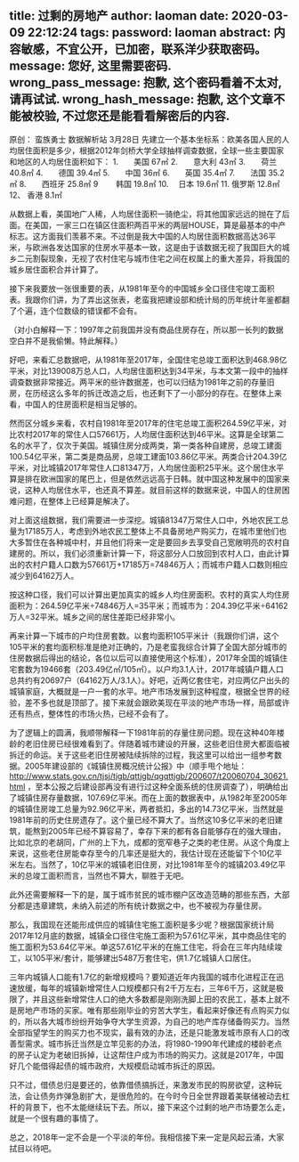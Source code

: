 title: 过剩的房地产
author: laoman
date: 2020-03-09 22:12:24
tags:
password: laoman
abstract: 内容敏感，不宜公开，已加密，联系洋少获取密码。
message: 您好, 这里需要密码.
wrong_pass_message: 抱歉, 这个密码看着不太对, 请再试试.
wrong_hash_message: 抱歉, 这个文章不能被校验, 不过您还是能看看解密后的内容.
---
原创： 蛮族勇士  数据解析站  3月28日
先建立一个基本坐标系：欧美各国人民的人均居住面积是多少，根据2012年剑桥大学全球抽样调查数据，全球一些主要国家和地区的人均居住面积如下：
1.　　美国       67㎡
2.　　意大利   43㎡
3.　　荷兰       40.8㎡
4.　　德国       39.4㎡
5.　　中国       36㎡
6.　　英国       35.4㎡
7.　　法国       35.2㎡
8.　　西班牙   25.8㎡
9　　 韩国      19.8㎡
10. 　日本       19.6㎡
11.      俄罗斯  12.8㎡
12、   香港      8.1㎡
  
从数据上看，美国地广人稀，人均居住面积一骑绝尘，将其他国家远远的抛在了后面。在美国，一家三口在镇区住面积两百平米的两层HOUSE，算是最基本的中产标志。这方面我们羡慕不来。不过倒是我大中国的人均居住面积数据高达36平米，与欧洲各发达国家的住房水平基本一致，这是由于该数据无视了我国巨大的城乡二元割裂现象，无视了农村住宅与城市住宅之间在权属上的重大差异，将我国的城乡居住面积合并计算了。
<!-- more-->

接下来我要放一张很重要的表，从1981年至今的中国城乡全口径住宅竣工面积表。我跟你们讲，为了弄出这张表，老蛮我把建设部和统计局的历年统计年鉴都翻了个遍，连个位数级的错误都不会有。


（对小白解释一下：1997年之前我国并没有商品住房存在，所以那一长列的数据空白并不是我偷懒。特此解释。）

好吧，来看汇总数据吧，从1981年至2017年，全国住宅总竣工面积达到468.98亿平米，对比139008万总人口，人均居住面积达到34平米，与本文第一段中的抽样调查数据非常接近。两平米的些许数据差，也可以归结为1981年之前的存量旧房，在历经这么多年的拆迁改造之后，也还剩下了一小部分的存在。在整体上来看，中国人的住房面积是相当足够的。

然而区分城乡来看，农村自1981年至2017年的住宅总竣工面积264.59亿平米，对比农村2017年的常住人口57661万，人均居住面积达到46平米。这算是全球第二名的水平了，仅次于美国。城镇住房分成两类，第一类各种自建房，总竣工建面100.54亿平米，第二类是商品房，总竣工建面103.86亿平米。两类合计204.39亿平米，对比城镇2017年常住人口81347万，人均居住面积25平米。这个居住水平算是排在欧洲国家的尾巴上，但是依然远远高于日韩。就中国这种发展中的国家来说，这种人均居住水平，也还真不算差。就目前这样的数据来说，中国人的住房困难问题，在整体上已经算是解决了。

对上面这组数据，我们需要进一步深挖。城镇81347万常住人口中，外地农民工总量为17185万人，考虑到外地农民工整体上不具备房地产购买力，在城市里他们也大多暂住在各种城中村，并且他们将来一定是要回乡去享受自己宽敞明亮的农村自建房的。所以，我们必须重新计算一下，将这部分人口放回到农村人口，由此计算出的农村户籍人口数为57661万+17185万=74846万人；而城市户籍人口数则相应减少到64162万人。

按这种口径，我们可以计算出更加真实的城乡人均住房面积。农村的真实人均住房面积为：264.59亿平米÷74846万人=35平米；而城市为：204.39亿平米÷64162万人=32平米。城乡之间的居住差距已经非常小。

再来计算一下城市的户均住房套数。以套均面积105平米计（我跟你们讲，这个105平米的套均面积标准是绝对正确的，乃是老蛮我综合计算了全国大部分城市的住房数据后得出的结论，各位以后可以直接使用这个标准），2017年全国的城镇住宅套数为19466套（203.49亿㎡/105㎡）。以户均3.1人计，2017年城镇户籍人口总共约有20697户（64162万人/3.1人）。好吧，近两亿套住宅，对应两亿户出头的城镇家庭，大概就是一户一套的水平。地产市场发展到这种程度，根据全世界的经验，差不多也就是顶部了。接下来就会跟欧美现在平淡的地产市场一样，局部或许还有热点，整体性的市场火热，已经不会有了。

为了逻辑上的圆满，我顺带解释一下1981年前的存量住房问题。现在这种40年楼龄的老旧住房已经很难看到了。伴随着城市建设的开展，这些老旧住房大都面临被拆迁的命运。关于这些老旧住房被陆续拆除的过程，我这里可以给出一组参考数据。2005年建设部的《城镇住房概况统计公报》中（顺手甩个地址：http://www.stats.gov.cn/tjsj/tjgb/qttjgb/qgqttjgb/200607/t20060704_30621.html  ，至本公报之后建设部再没有进行过这种全面系统的住房调查了），明确给出了城镇住房存量数据，107.69亿平米。而在上面的数据表中，从1982年至2005年的城镇住房竣工总量为92.96亿平米，两者抵扣，多出的14.73亿平米，当然就是1981年前的历史住房遗存了。这个量已经不算大了。当然这10多亿平米的老旧建筑，能熬到2005年已经不算容易了，幸存下来的都有各自能够存在的强大理由，比如北京的老胡同，广州的上下九，成都的宽窄巷子之类的老住房。从这个角度上来说，这些老住房能幸存至今的几率还是挺大的，我估计现在还能留下个10亿平米左右。当然了，10亿平米的城镇老旧住房，对比1981年至今的城镇203.49亿平米的总竣工面积而言，当然也不算大，聊胜于无吧。

此外还需要解释一下的是，属于城市贫民的城市棚户区改造范畴的那些东西，大部分都是违章建筑，未纳入前述的所有统计数据之中，也不被视为存量住房。

那么，我国现在还能形成供应的城镇住宅施工面积是多少呢？根据国家统计局2017年12月底的数据，城镇全口径住宅施工面积为57.61亿平米，其中商品住宅的施工面积为53.64亿平米。单这57.61亿平米的在施工住宅，将会在三年内陆续竣工，以105平米/套计，能够建出5487万套住宅，供1.7亿城镇人口居住。

三年内城镇人口能有1.7亿的新增规模吗？要知道近年内我国的城市化进程正在迅速放缓，每年的城镇新增常住人口规模都只有2千万左右，三年6千万，这就是极限了，并且这些新增常住人口的绝大多数都是刚刚洗脚上田的农民工，基本上就不是房地产市场的买家。唯有那些刚毕业的穷苦大学生，看起来好像还有点购买力似的，所以各大城市纷纷开始争夺大学生资源，为自己的地产库存储备购买力。当然全部指望学生的购买力也不现实，最有效的办法，还是只能激发城市原有人口的改善型需求。城市拆迁当然是立竿见影的办法，将1980-1990年代建成的楼龄老点的房子认定为老破旧拆掉，让这帮住户成为市场的购买力。这就是2017年，中国好几个能借得起债的城市政府，大规模启动城市拆迁的原因。

只不过，借债总归是要还的，依靠借债搞拆迁，来激发市民的购房欲望，这种玩法，会让债务炸弹急剧扩大，是很危险的。在今时今日全世界跟着美联储被动去杠杆的背景下，也不太能继续玩下去。所以，接下来这个过剩的地产市场要怎么走，就是一个很有趣的事情了。

总之，2018年一定不会是一个平淡的年份。我相信接下来一定是风起云涌，大家拭目以待吧。